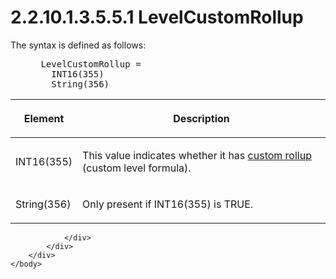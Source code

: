 <html dir="LTR" xmlns:mshelp="http://msdn.microsoft.com/mshelp" xmlns:ddue="http://ddue.schemas.microsoft.com/authoring/2003/5" xmlns:xlink="http://www.w3.org/1999/xlink" xmlns:tool="http://www.microsoft.com/tooltip">
    <head>
        <meta http-equiv="Content-Type" content="text/html; CHARSET=utf-8"></meta>
        <meta name="save" content="history"></meta>
        <title>2.2.10.1.3.5.5.1 LevelCustomRollup</title>
        <xml>
            <mshelp:toctitle title="2.2.10.1.3.5.5.1 LevelCustomRollup"></mshelp:toctitle>
            <mshelp:rltitle title="[MS-SSAS8]: LevelCustomRollup"></mshelp:rltitle>
            <mshelp:keyword index="A" term="c80712e9-c630-4bd7-9462-e24d72b6c8a5"></mshelp:keyword>
            <mshelp:attr name="DCSext.ContentType" value="open specification"></mshelp:attr>
            <mshelp:attr name="AssetID" value="c80712e9-c630-4bd7-9462-e24d72b6c8a5"></mshelp:attr>
            <mshelp:attr name="TopicType" value="kbRef"></mshelp:attr>
            <mshelp:attr name="DCSext.Title" value="[MS-SSAS8]: LevelCustomRollup" />
        </xml>
    </head>
    <body>
        <div id="header">
            <h1 class="heading">2.2.10.1.3.5.5.1 LevelCustomRollup</h1>
        </div>
        <div id="mainSection">
            <div id="mainBody">
                <div id="allHistory" class="saveHistory"></div>
                <div id="sectionSection0" class="section" name="collapseableSection">
                    

<p>The syntax is defined as follows:           </p>

<dl>
<dd>
<div><pre> LevelCustomRollup = 
   INT16(355)
   String(356) 
</pre></div>
</dd></dl>

<table>
 <thead>
  <tr>
   <th>
   <p>Element</p>
   </th>
   <th>
   <p>Description</p>
   </th>
  </tr>
 </thead>
 <tr>
  <td>
  <p>INT16(355)</p>
  </td>
  <td>
  <p>This value indicates whether it has <a href="c527450b-f5bd-424b-8c98-ba6365288f35.md#gt_2748adff-afd3-4c5d-8095-ec69348c0a89">custom rollup</a> (custom
  level formula).</p>
  </td>
 </tr>
 <tr>
  <td>
  <p>String(356)</p>
  </td>
  <td>
  <p>Only present if INT16(355) is TRUE.</p>
  </td>
 </tr>
</table>

<p> </p>


                </div>
            </div>
        </div>
    </body>
</html>
